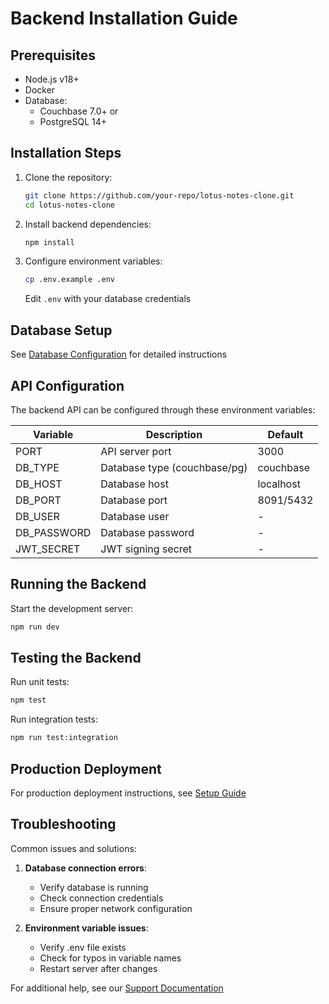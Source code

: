 # Backend Installation Guide

## Prerequisites
- Node.js v18+
- Docker
- Database:
  - Couchbase 7.0+ or
  - PostgreSQL 14+

## Installation Steps

1. Clone the repository:
   ```bash
   git clone https://github.com/your-repo/lotus-notes-clone.git
   cd lotus-notes-clone
   ```

2. Install backend dependencies:
   ```bash
   npm install
   ```

3. Configure environment variables:
   ```bash
   cp .env.example .env
   ```
   Edit `.env` with your database credentials

## Database Setup
See [Database Configuration](../setup_guide.md#database-configuration) for detailed instructions

## API Configuration
The backend API can be configured through these environment variables:

| Variable          | Description                     | Default       |
|-------------------|---------------------------------|---------------|
| PORT              | API server port                | 3000          |
| DB_TYPE           | Database type (couchbase/pg)   | couchbase     |
| DB_HOST           | Database host                  | localhost     |
| DB_PORT           | Database port                  | 8091/5432     |
| DB_USER           | Database user                  | -             |
| DB_PASSWORD       | Database password              | -             |
| JWT_SECRET        | JWT signing secret             | -             |

## Running the Backend
Start the development server:
```bash
npm run dev
```

## Testing the Backend
Run unit tests:
```bash
npm test
```

Run integration tests:
```bash
npm run test:integration
```

## Production Deployment
For production deployment instructions, see [Setup Guide](../setup_guide.md#production-deployment)

## Troubleshooting
Common issues and solutions:

1. **Database connection errors**:
   - Verify database is running
   - Check connection credentials
   - Ensure proper network configuration

2. **Environment variable issues**:
   - Verify .env file exists
   - Check for typos in variable names
   - Restart server after changes

For additional help, see our [Support Documentation](../readme.md#support)
